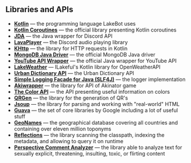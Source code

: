 ## Libraries and APIs
* **[Kotlin](https://github.com/JetBrains/kotlin)** — the programming language LakeBot uses
* **[Kotlin Coroutines](https://github.com/Kotlin/kotlinx.coroutines)** — the official library presenting Kotlin coroutines
* **[JDA](https://github.com/DV8FromTheWorld/JDA)** — the Java wrapper for Discord API
* **[LavaPlayer](https://github.com/sedmelluq/lavaplayer)** — the Discord audio playing library
* **[KHttp](https://github.com/jkcclemens/khttp)** — the library for HTTP requests in Kotlin
* **[MongoDB Java Driver](https://mongodb.github.io/mongo-java-driver/)** — the official MongoDB Java driver
* **[YouTube API Wrapper](https://developers.google.com/api-client-library/java/apis/youtube/v3)** — the official Java wrapper for YouTube API
* **[LakeWeather](https://github.com/ISkylakeS/lakeweather)** — ILakeful's Kotlin library for OpenWeatherAPI
* **[Urban Dictionary API](https://www.urbandictionary.com/)** — the Urban Dictionary API
* **[Simple Logging Facade for Java (SLF4J)](https://www.slf4j.org/)** — the logger implementation
* **[Akiwrapper](https://github.com/markozajc/Akiwrapper)** — the library for API of Akinator game
* **[The Color API](http://www.thecolorapi.com/)** — the API presenting useful information on colors
* **[QRGen](https://github.com/kenglxn/QRGen)** — the library for the generation of QR's
* **[Jsoup](https://jsoup.org/)** — the library for parsing and working with "real-world" HTML
* **[Guava](https://github.com/google/guava)** — the set of core libraries by Google including a lot of useful stuff
* **[GeoNames](http://www.geonames.org/)** — the geographical database covering all countries and containing over eleven million toponyms
* **[Reflections](https://github.com/ronmamo/reflections)** — the library scanning the classpath, indexing the metadata, and allowing to query it on runtime
* **[Perspective Comment Analyzer](https://www.perspectiveapi.com/#/start)** — the library able to analyze text for sexually explicit, threatening, insulting, toxic, or flirting content
